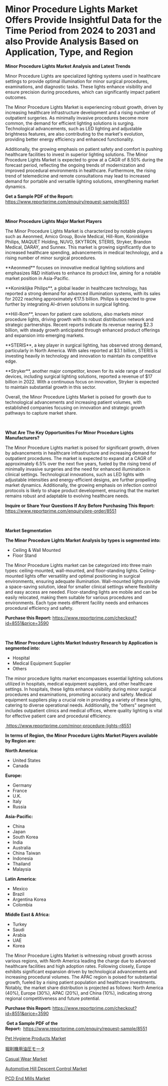 <p><h1>Minor Procedure Lights Market Offers Provide Insightful Data for the Time Period from 2024 to 2031 and also Provide Analysis Based on Application, Type, and Region</h1></p><p><strong>Minor Procedure Lights Market Analysis and Latest Trends</strong></p>
<p><p>Minor Procedure Lights are specialized lighting systems used in healthcare settings to provide optimal illumination for minor surgical procedures, examinations, and diagnostic tasks. These lights enhance visibility and ensure precision during procedures, which can significantly impact patient outcomes.</p><p>The Minor Procedure Lights Market is experiencing robust growth, driven by increasing healthcare infrastructure development and a rising number of outpatient surgeries. As minimally invasive procedures become more common, the demand for efficient lighting solutions is surging. Technological advancements, such as LED lighting and adjustable brightness features, are also contributing to the market's evolution, providing better energy efficiency and enhanced functionality.</p><p>Additionally, the growing emphasis on patient safety and comfort is pushing healthcare facilities to invest in superior lighting solutions. The Minor Procedure Lights Market is expected to grow at a CAGR of 8.50% during the forecast period, reflecting the ongoing trends of modernization and improved procedural environments in healthcare. Furthermore, the rising trend of telemedicine and remote consultations may lead to increased demand for portable and versatile lighting solutions, strengthening market dynamics.</p></p>
<p><strong>Get a Sample PDF of the Report:&nbsp;</strong> <a href="https://www.reportprime.com/enquiry/request-sample/8551">https://www.reportprime.com/enquiry/request-sample/8551</a></p>
<p>&nbsp;</p>
<p><strong>Minor Procedure Lights Major Market Players</strong></p>
<p><p>The Minor Procedure Lights Market is characterized by notable players such as Aeonmed, Amico Group, Bovie Medical, Hill-Rom, Koninklijke Philips, MAQUET Holding, NUVO, SKYTRON, STERIS, Stryker, Brandon Medical, DARAY, and Sunnex. This market is growing significantly due to increased healthcare spending, advancements in medical technology, and a rising number of minor surgical procedures.</p><p>**Aeonmed** focuses on innovative medical lighting solutions and emphasizes R&D initiatives to enhance its product line, aiming for a notable market position in Asia-Pacific.</p><p>**Koninklijke Philips**, a global leader in healthcare technology, has reported a strong demand for advanced illumination systems, with its sales for 2022 reaching approximately €17.5 billion. Philips is expected to grow further by integrating AI-driven solutions in surgical lighting.</p><p>**Hill-Rom**, known for patient care solutions, also markets minor procedure lights, driving growth with its robust distribution network and strategic partnerships. Recent reports indicate its revenue nearing $2.3 billion, with steady growth anticipated through enhanced product offerings and expansion into emerging markets.</p><p>**STERIS**, a key player in surgical lighting, has observed strong demand, particularly in North America. With sales reported at $3.1 billion, STERIS is investing heavily in technology and innovation to maintain its competitive edge.</p><p>**Stryker**, another major competitor, known for its wide range of medical devices, including surgical lighting solutions, reported a revenue of $17 billion in 2022. With a continuous focus on innovation, Stryker is expected to maintain substantial growth in this sector.</p><p>Overall, the Minor Procedure Lights Market is poised for growth due to technological advancements and increasing patient volumes, with established companies focusing on innovation and strategic growth pathways to capture market share.</p></p>
<p>&nbsp;</p>
<p><strong>What Are The Key Opportunities For Minor Procedure Lights Manufacturers?</strong></p>
<p><p>The Minor Procedure Lights market is poised for significant growth, driven by advancements in healthcare infrastructure and increasing demand for outpatient procedures. The market is expected to expand at a CAGR of approximately 6.5% over the next five years, fueled by the rising trend of minimally invasive surgeries and the need for enhanced illumination in clinical settings. Technological innovations, such as LED lights with adjustable intensities and energy-efficient designs, are further propelling market dynamics. Additionally, the growing emphasis on infection control protocols is likely to shape product development, ensuring that the market remains robust and adaptable to evolving healthcare needs.</p></p>
<p><strong>Inquire or Share Your Questions If Any Before Purchasing This Report:</strong> <a href="https://www.reportprime.com/enquiry/pre-order/8551">https://www.reportprime.com/enquiry/pre-order/8551</a></p>
<p>&nbsp;</p>
<p><strong>Market Segmentation</strong></p>
<p><strong>The Minor Procedure Lights Market Analysis by types is segmented into:</strong></p>
<p><ul><li>Ceiling & Wall Mounted</li><li>Floor Stand</li></ul></p>
<p><p>The Minor Procedure Lights market can be categorized into three main types: ceiling-mounted, wall-mounted, and floor-standing lights. Ceiling-mounted lights offer versatility and optimal positioning in surgical environments, ensuring adequate illumination. Wall-mounted lights provide a space-saving solution, ideal for smaller clinical settings where flexibility and easy access are needed. Floor-standing lights are mobile and can be easily relocated, making them suitable for various procedures and environments. Each type meets different facility needs and enhances procedural efficiency and safety.</p></p>
<p><strong>Purchase this Report:&nbsp;</strong><a href="https://www.reportprime.com/checkout?id=8551&price=3590">https://www.reportprime.com/checkout?id=8551&price=3590</a></p>
<p>&nbsp;</p>
<p><strong>The Minor Procedure Lights Market Industry Research by Application is segmented into:</strong></p>
<p><ul><li>Hospital</li><li>Medical Equipment Supplier</li><li>Others</li></ul></p>
<p><p>The minor procedure lights market encompasses essential lighting solutions utilized in hospitals, medical equipment suppliers, and other healthcare settings. In hospitals, these lights enhance visibility during minor surgical procedures and examinations, promoting accuracy and safety. Medical equipment suppliers play a crucial role in providing a variety of these lights, catering to diverse operational needs. Additionally, the "others" segment includes outpatient clinics and medical offices, where quality lighting is vital for effective patient care and procedural efficiency.</p></p>
<p><a href="https://www.reportprime.com/minor-procedure-lights-r8551">&nbsp;https://www.reportprime.com/minor-procedure-lights-r8551</a></p>
<p><strong>In terms of Region, the Minor Procedure Lights Market Players available by Region are:</strong></p>
<p>
    <p> <strong> North America: </strong>
        <ul>
            <li>United States</li>
            <li>Canada</li>
        </ul>
        </p> 
    <p> <strong> Europe: </strong>
        <ul>
            <li>Germany</li>
            <li>France</li>
            <li>U.K.</li>
            <li>Italy</li>
            <li>Russia</li>
        </ul>
        </p> 
    <p> <strong> Asia-Pacific: </strong>
        <ul>
            <li>China</li>
            <li>Japan</li>
            <li>South Korea</li>
            <li>India</li>
            <li>Australia</li>
            <li>China Taiwan</li>
            <li>Indonesia</li>
            <li>Thailand</li>
            <li>Malaysia</li>
        </ul>
        </p> 
    <p> <strong> Latin America: </strong>
        <ul>
            <li>Mexico</li>
            <li>Brazil</li>
            <li>Argentina Korea</li>
            <li>Colombia</li>
        </ul>
        </p> 
    <p> <strong> Middle East & Africa: </strong>
        <ul>
            <li>Turkey</li>
            <li>Saudi</li>
            <li>Arabia</li>
            <li>UAE</li>
            <li>Korea</li>
        </ul>
    </p>
    </p>
<p><p>The Minor Procedure Lights Market is witnessing robust growth across various regions, with North America leading the charge due to advanced healthcare facilities and high adoption rates. Following closely, Europe exhibits significant expansion driven by technological advancements and increasing procedural volumes. The APAC region is poised for substantial growth, fueled by a rising patient population and healthcare investments. Notably, the market share distribution is projected as follows: North America (40%), Europe (30%), APAC (20%), and China (10%), indicating strong regional competitiveness and future potential.</p></p>
<p><strong>Purchase this Report: </strong><a href="https://www.reportprime.com/checkout?id=8551&price=3590">https://www.reportprime.com/checkout?id=8551&price=3590</a></p>
<p>&nbsp;<strong>Get a Sample PDF of the Report:&nbsp;&nbsp;</strong><a href="https://www.reportprime.com/enquiry/request-sample/8551">https://www.reportprime.com/enquiry/request-sample/8551</a></p>
<p><strong></strong></p>
<p><p><a href="https://www.linkedin.com/pulse/how-regional-global-trends-shaping-pet-hygiene-products-market-wwjcc?trackingId=PDJbDCBTRDKBGL5a2tSACQ%3D%3D">Pet Hygiene Products Market</a></p><p><a href="https://medium.com/@tubbs463/hydraulic-motor-for-excavator-market-%E3%81%AE%E3%82%B0%E3%83%AD%E3%83%BC%E3%83%90%E3%83%AB%E5%B8%82%E5%A0%B4%E6%A6%82%E8%A6%81%E3%81%AF-%E4%B8%96%E7%95%8C%E3%81%8A%E3%82%88%E3%81%B3%E4%B8%BB%E8%A6%81%E5%B8%82%E5%A0%B4%E3%81%AB%E3%81%8A%E3%81%91%E3%82%8B%E6%A5%AD%E7%95%8C%E3%81%AB%E5%BD%B1%E9%9F%BF%E3%82%92%E4%B8%8E%E3%81%88%E3%82%8B%E4%B8%BB%E8%A6%81%E3%81%AA%E3%83%88%E3%83%AC%E3%83%B3%E3%83%89%E3%81%AB%E3%81%A4%E3%81%84%E3%81%A6-%E7%8B%AC%E8%87%AA%E3%81%AE%E8%A6%96%E7%82%B9%E3%82%92%E6%8F%90%E4%BE%9B%E3%81%97%E3%81%BE%E3%81%99-511e7ebe75a7">掘削機用油圧モータ</a></p><p><a href="https://medium.com/@neilrogers69/this-casual-wear-market-research-report-evaluates-the-key-market-trends-drivers-and-affecting-f666ad52c794">Casual Wear Market</a></p><p><a href="https://medium.com/@clairhane1992/automotive-hill-descent-control-market-industry-trends-and-forecast-for-period-from-2024-to-2031-1cd4fea4654c">Automotive Hill Descent Control Market</a></p><p><a href="https://www.linkedin.com/pulse/how-pcd-end-mills-market-changing-from-2024-2031-insight-burst-7rt5f?trackingId=mZ7QKSdES5Kgqx9R52d%2B2A%3D%3D">PCD End Mills Market</a></p></p>
